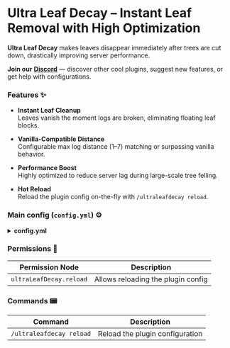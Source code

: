 # Ultra Leaf Decay – Instant Leaf Removal with High Optimization

**Ultra Leaf Decay** makes leaves disappear immediately after trees are cut down, drastically improving server performance.

**Join our** [**Discord**](https://discord.gg/YGzA4UxzFB) — discover other cool plugins, suggest new features, or get help with configurations.

### Features ✨

- **Instant Leaf Cleanup**  
  Leaves vanish the moment logs are broken, eliminating floating leaf blocks.

- **Vanilla-Compatible Distance**  
  Configurable max log distance (1–7) matching or surpassing vanilla behavior.

- **Performance Boost**  
  Highly optimized to reduce server lag during large-scale tree felling.

- **Hot Reload**  
  Reload the plugin config on-the-fly with `/ultraleafdecay reload`.

### Main config (`config.yml`) ⚙️

<details>
  <summary><strong>config.yml</strong></summary>

  ```yaml
# Join our discord - https://discord.gg/YGzA4UxzFB you can find another good plugins there.

# Maximum distance from leaves to the nearest log block
# Leaves with distance greater than or equal to this value will be destroyed
# Default: 6 (matches vanilla Minecraft behavior)
# Range: 1-7 (values outside this range may cause unexpected behavior)
max-log-distance: 6

# Permission required to use "/ultraleafdecay reload" command
reload-permission: "ultraLeafDecay.reload"

# supports MiniMessage
no-permission-to-reload: "<red>✘ <white>You don't have permission to reload Config!"
config-reloaded: "<green>✔ <white>Config reloaded!"
````

</details>

### Permissions 🔐

| Permission Node               | Description                        |
|-------------------------------| ---------------------------------- |
| `ultraLeafDecay.reload` | Allows reloading the plugin config |

### Commands 📟

| Command                  | Description                     |
| ------------------------ | ------------------------------- |
| `/ultraleafdecay reload` | Reload the plugin configuration |
